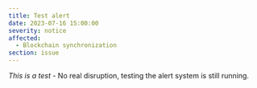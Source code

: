 ```yaml
---
title: Test alert
date: 2023-07-16 15:00:00
severity: notice
affected:
  - Blockchain synchronization
section: issue
---
```


*This is a test* - No real disruption, testing the alert system is still running.
